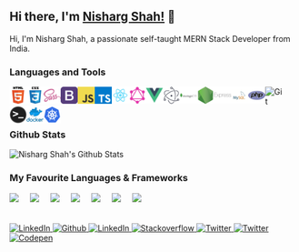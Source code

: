 ## Hi there, I'm [Nisharg Shah!](https://nishargshah.com) 👋

Hi, I'm Nisharg Shah, a passionate self-taught MERN Stack Developer from India.

### Languages and Tools

<img align="left" alt="HTML5" width="30px" src="https://raw.githubusercontent.com/github/explore/80688e429a7d4ef2fca1e82350fe8e3517d3494d/topics/html/html.png" />

<img align="left" alt="CSS3" width="30px" src="https://raw.githubusercontent.com/github/explore/80688e429a7d4ef2fca1e82350fe8e3517d3494d/topics/css/css.png" />

<img align="left" alt="SCSS" width="30px" src="https://raw.githubusercontent.com/github/explore/80688e429a7d4ef2fca1e82350fe8e3517d3494d/topics/sass/sass.png">

<img align="left" alt="Bootstarp" width="30px" src="https://raw.githubusercontent.com/github/explore/80688e429a7d4ef2fca1e82350fe8e3517d3494d/topics/bootstrap/bootstrap.png">

<img align="left" alt="Javascript" width="30px" src="https://raw.githubusercontent.com/github/explore/80688e429a7d4ef2fca1e82350fe8e3517d3494d/topics/javascript/javascript.png">

<img align="left" alt="Typescript" width="30px" src="https://raw.githubusercontent.com/github/explore/80688e429a7d4ef2fca1e82350fe8e3517d3494d/topics/typescript/typescript.png">

<img align="left" alt="React.js" width="30px" src="https://raw.githubusercontent.com/github/explore/80688e429a7d4ef2fca1e82350fe8e3517d3494d/topics/react/react.png">

<img align="left" alt="Gatsby.js" width="30px" src="https://raw.githubusercontent.com/github/explore/80688e429a7d4ef2fca1e82350fe8e3517d3494d/topics/graphql/graphql.png">

<img align="left" alt="Vue.js" width="30px" src="https://raw.githubusercontent.com/github/explore/80688e429a7d4ef2fca1e82350fe8e3517d3494d/topics/vue/vue.png">

<img align="left" alt="Electron" width="30px" src="https://raw.githubusercontent.com/github/explore/80688e429a7d4ef2fca1e82350fe8e3517d3494d/topics/electron/electron.png">

<img align="left" alt="MongoDB" width="30px" src="https://raw.githubusercontent.com/github/explore/80688e429a7d4ef2fca1e82350fe8e3517d3494d/topics/mongodb/mongodb.png">

<img align="left" alt="NodeJS" width="30px" src="https://raw.githubusercontent.com/github/explore/80688e429a7d4ef2fca1e82350fe8e3517d3494d/topics/nodejs/nodejs.png">

<img align="left" alt="Express" width="30px" src="https://raw.githubusercontent.com/github/explore/80688e429a7d4ef2fca1e82350fe8e3517d3494d/topics/express/express.png">

<img align="left" alt="MySQL" width="30px" src="https://raw.githubusercontent.com/github/explore/80688e429a7d4ef2fca1e82350fe8e3517d3494d/topics/mysql/mysql.png">

<img align="left" alt="PHP" width="30px" src="https://raw.githubusercontent.com/github/explore/80688e429a7d4ef2fca1e82350fe8e3517d3494d/topics/php/php.png">

<img align="left" alt="Git" width="30px" src="https://img.icons8.com/color/48/000000/git.png" />

<img align="left" alt="Terminal" width="30px" src="https://raw.githubusercontent.com/github/explore/d92924b1d925bb134e308bd29c9de6c302ed3beb/topics/terminal/terminal.png" />

<img align="left" alt="Docker" width="30px" src="https://raw.githubusercontent.com/github/explore/80688e429a7d4ef2fca1e82350fe8e3517d3494d/topics/docker/docker.png">

<img align="left" alt="Kubernetes" width="30px" src="https://raw.githubusercontent.com/github/explore/80688e429a7d4ef2fca1e82350fe8e3517d3494d/topics/kubernetes/kubernetes.png">

<br />
<br />
<br />

### Github Stats

<img alt="Nisharg Shah's Github Stats" src="https://github-readme-stats.vercel.app/api?username=NishargShah&show_icons=true&count_private=true" />

### My Favourite Languages & Frameworks

<div class="giphy-icons">
    <img style="margin-right: 1rem;" src="https://i.giphy.com/media/XAxylRMCdpbEWUAvr8/giphy.webp" width="100" />
    <img style="margin-right: 1rem;" src="https://media3.giphy.com/media/fsEaZldNC8A1PJ3mwp/giphy.gif" width="100" />
    <img style="margin-right: 1rem;" src="https://i.giphy.com/media/Sr8xDpMwVKOHUWDVRD/200w.webp" width="100" />
    <img style="margin-right: 1rem;" src="https://media3.giphy.com/media/ln7z2eWriiQAllfVcn/200w.webp" width="100" />
    <img style="margin-right: 1rem;" src="https://i.giphy.com/media/eNAsjO55tPbgaor7ma/200w.webp" width="100" />
    <img style="margin-right: 1rem;" src="https://i.giphy.com/media/VgGthkhUvGgOit7Y9i/200.webp" width="100" />
    <img style="margin-right: 1rem;" src="https://i.giphy.com/media/kdFc8fubgS31b8DsVu/giphy.webp" width="100" />
</div>

<br />
<br />

<a href="https://nishargshah.com" target="_blank">
  <img alt="LinkedIn" src="https://img.shields.io/badge/Website-212529.svg?&style=for-the-badge&logoColor=white" />
</a>

<a href="https://github.com/nishargshah" target="_blank">
  <img alt="Github" src="https://img.shields.io/badge/GitHub-%2312100E.svg?&style=for-the-badge&logo=Github&logoColor=white" />
</a>

<a href="https://www.linkedin.com/in/iamnisharg" target="_blank">
  <img alt="LinkedIn" src="https://img.shields.io/badge/linkedin-%230077B5.svg?&style=for-the-badge&logo=linkedin&logoColor=white" />
</a>

<a href="https://stackoverflow.com/users/8798220/nisharg-shah" target="_blank">
  <img alt="Stackoverflow" src="https://img.shields.io/badge/Stackoverflow-f48024.svg?&style=for-the-badge&logo=Stackoverflow&logoColor=white" />
</a>

<a href="https://www.facebook.com/iamnisharg" target="_blank">
  <img alt="Twitter" src="https://img.shields.io/badge/facebook-2374e1.svg?&style=for-the-badge&logo=facebook&logoColor=white" />
</a>

<a href="https://twitter.com/iamnisharg" target="_blank">
  <img alt="Twitter" src="https://img.shields.io/badge/twitter-%231DA1F2.svg?&style=for-the-badge&logo=twitter&logoColor=white" />
</a>

<a href="https://codepen.io/nishargshah" target="_blank">
  <img alt="Codepen" src="https://img.shields.io/badge/Codepen-131417.svg?&style=for-the-badge&logo=Codepen&logoColor=white" />
</a>
